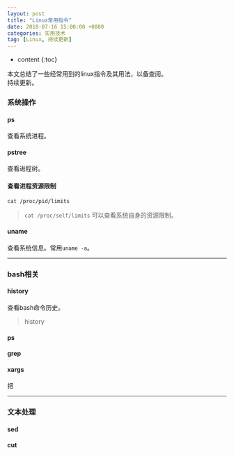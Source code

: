 ```yaml
---
layout: post
title: "Linux常用指令"
date: 2018-07-16 15:00:00 +0800 
categories: 实用技术
tag: [Linux, 持续更新]
---
```

* content
{:toc}



本文总结了一些经常用到的linux指令及其用法，以备查阅。<br/>
持续更新。 

<!-- more -->

### 系统操作
#### ps
查看系统进程。

#### pstree
查看进程树。

#### 查看进程资源限制
`cat /proc/pid/limits`
> `cat /proc/self/limits` 可以查看系统自身的资源限制。

#### uname
查看系统信息。常用`uname -a`。




------------------------------------------------------------------
### bash相关
#### history
查看bash命令历史。
> history 

#### ps


#### grep


#### xargs
把




------------------------------------------------------------------
### 文本处理
#### sed


#### cut
